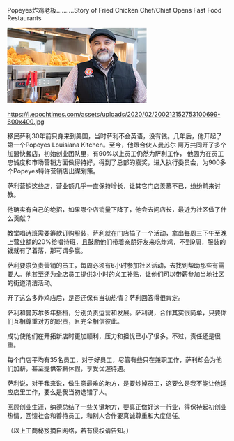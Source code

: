 Popeyes炸鸡老板..........Story of Fried Chicken Chef/Chief Opens Fast Food Restaurants


![Popeyes炸鸡老板](https://github.com/ywangnccu/ywang/blob/main/images/POPEYES_CHIEF.jpg)

https://i.epochtimes.com/assets/uploads/2020/02/200212152753100699-600x400.jpg

移民萨利30年前只身来到美国，当时萨利不会英语，没有钱。几年后，他开起了第一个Popeyes Louisiana Kitchen。至今，他跟合伙人曼苏尔 阿万共同开了多个加盟快餐店，初始创业团队里，有90%以上员工仍然为萨利工作，
他因为在员工忠诚度和市场营销方面做得特好，得到了总部的嘉奖，进入执行委员会，为900多个Popeyes特许营销店出谋划策。

萨利营销这些店，营业额几乎一直保持增长，让其它门店羡慕不已，纷纷前来讨教。

他确实有自己的绝招，如果哪个店销量下降了，他会去问店长，最近为社区做了什么贡献？

教堂唱诗班需要筹款订购服装，萨利就在门店搞了一个活动，拿出每周三下午至晚上营业额的20%给唱诗班，且鼓励他们带着亲朋好友来吃炸鸡，不到9周，服装的钱就有了着落，那可谓多赢。

萨利要求负责营销的员工，每周必须有6小时参加社区活动，去找到帮助那些有需要人。他甚至还为全店员工提供3小时的义工补贴，让他们可以带薪参加当地社区的街道清洁活动。

开了这么多炸鸡店后，是否还保有当初热情？萨利回答得很肯定。

萨利和曼苏尔多年搭档，分别负责运营和发展。萨利说，合作其实很简单，只要你们互相尊重对方的职责，且完全相信彼此。

成功使他们在开拓新店时更加顺利，压力和担忧已小了很多。不过，责任还是很重。

每个门店平均有35名员工，对于好员工，尽管有些只在兼职工作，萨利却会为他们加薪，甚至提供带薪休假，享受优渥待遇。

萨利说，对于我来说，做生意最难的地方，是要炒掉员工，这要么是我不能让他适应店里工作，要么是我当初选错了人。

回顾创业生涯，纳德总结了一些关键地方，要真正做好这一行业，得保持起初创业热情，回馈社会和善待员工，和别人合作要真诚尊重和大度信任。


（以上工商秘笈摘自网络，若有侵权请告知。）
